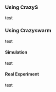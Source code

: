 
### Using CrazyS


test

### Using Crazyswarm

test

#### Simulation

test

#### Real Experiment

test